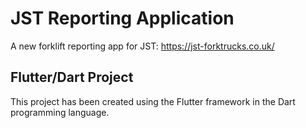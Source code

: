 # JST Reporting Application

A new forklift reporting app for JST: https://jst-forktrucks.co.uk/

## Flutter/Dart Project

This project has been created using the Flutter framework in the Dart programming language.
